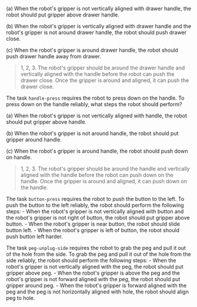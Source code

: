 

(a)  When the robot's gripper is not vertically aligned with drawer handle, the robot should put gripper above drawer handle.

(b)  When the robot's gripper is vertically aligned with drawer handle and the robot's gripper is not around drawer handle, the robot should push drawer close.

(c)  When the robot's gripper is around drawer handle, the robot should push drawer handle away from drawer.

> 1, 2, 3. The robot's gripper should be around the drawer handle and vertically aligned with the handle before the robot can push the drawer close. Once the gripper is around and aligned, it can push the drawer close.

The task `handle-press` requires the robot to press down on the handle.
To press down on the handle reliably, what steps the robot should perform?

(a)  When the robot's gripper is not vertically aligned with handle, the robot should put gripper above handle.

(b)  When the robot's gripper is not around handle, the robot should put gripper around handle.

(c)  When the robot's gripper is around handle, the robot should push down on handle.

> 1, 2, 3. The robot's gripper should be around the handle and vertically aligned with the handle before the robot can push down on the handle. Once the gripper is around and aligned, it can push down on the handle.

The task `button-press` requires the robot to push the button to the left.
To push the button to the left reliably, the robot should perform the following steps:
    - When the robot's gripper is not vertically aligned with button and the robot's gripper is not right of button, the robot should put gripper above button.
    - When the robot's gripper is near button, the robot should slide button left.
    - When the robot's gripper is left of button, the robot should push button left harder.

The task `peg-unplug-side` requires the robot to grab the peg and pull it out of the hole from the side.
To grab the peg and pull it out of the hole from the side reliably, the robot should perform the following steps:
    - When the robot's gripper is not vertically aligned with the peg, the robot should put gripper above peg.
    - When the robot's gripper is above the peg and the robot's gripper is not forward aligned with the peg, the robot should put gripper around peg.
    - When the robot's gripper is forward aligned with the peg and the peg is not horizontally aligned with hole, the robot should align peg to hole.
